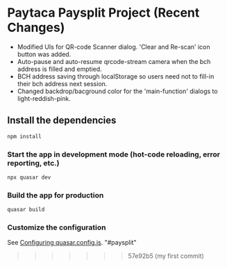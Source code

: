
# Paytaca Paysplit Project (Recent Changes)

- Modified UIs for QR-code Scanner dialog. 'Clear and Re-scan' icon button was added.
- Auto-pause and auto-resume qrcode-stream camera when the bch address is filled and emptied.
- BCH address saving through localStorage so users need not to fill-in their bch address next session.
- Changed backdrop/bacground color for the 'main-function' dialogs to light-reddish-pink.

## Install the dependencies
```bash
npm install
```

### Start the app in development mode (hot-code reloading, error reporting, etc.)
```bash
npx quasar dev
```

### Build the app for production
```bash
quasar build
```

### Customize the configuration
See [Configuring quasar.config.js](https://v2.quasar.dev/quasar-cli-vite/quasar-config-js).
"#paysplit" 
>>>>>>> 57e92b5 (my first commit)
